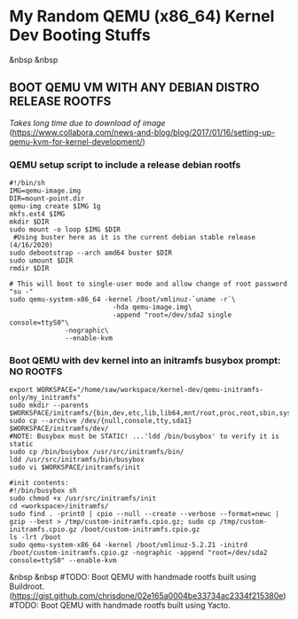 # __My Random QEMU (x86_64) Kernel Dev Booting Stuffs__  
&nbsp
&nbsp
## __BOOT QEMU VM WITH ANY DEBIAN DISTRO RELEASE ROOTFS__  
_Takes long time due to download of image_  
(https://www.collabora.com/news-and-blog/blog/2017/01/16/setting-up-qemu-kvm-for-kernel-development/)  

### QEMU setup script to include a release debian rootfs  
```
#!/bin/sh  
IMG=qemu-image.img  
DIR=mount-point.dir  
qemu-img create $IMG 1g  
mkfs.ext4 $IMG  
mkdir $DIR  
sudo mount -o loop $IMG $DIR  
 #Using buster here as it is the current debian stable release (4/16/2020)  
sudo debootstrap --arch amd64 buster $DIR  
sudo umount $DIR  
rmdir $DIR  

# This will boot to single-user mode and allow change of root password "su -"
sudo qemu-system-x86_64 -kernel /boot/vmlinuz-`uname -r`\  
                          -hda qemu-image.img\  
                          -append "root=/dev/sda2 single console=ttyS0"\  
			  -nographic\  
			  --enable-kvm   
```  
  
### Boot QEMU with dev kernel into an initramfs busybox prompt: NO ROOTFS  
```
export WORKSPACE="/home/saw/workspace/kernel-dev/qemu-initramfs-only/my_initramfs"  
sudo mkdir --parents $WORKSPACE/initramfs/{bin,dev,etc,lib,lib64,mnt/root,proc,root,sbin,sys}  
sudo cp --archive /dev/{null,console,tty,sda1} $WORKSPACE/initramfs/dev/  
#NOTE: Busybox must be STATIC! ...'ldd /bin/busybox' to verify it is static  
sudo cp /bin/busybox /usr/src/initramfs/bin/  
ldd /usr/src/initramfs/bin/busybox   
sudo vi $WORKSPACE/initramfs/init  

#init contents:  
#!/bin/busybox sh  
sudo chmod +x /usr/src/initramfs/init  
cd <workspace>/initramfs/  
sudo find . -print0 | cpio --null --create --verbose --format=newc | gzip --best > /tmp/custom-initramfs.cpio.gz; sudo cp /tmp/custom-initramfs.cpio.gz /boot/custom-initramfs.cpio.gz  
ls -lrt /boot  
sudo qemu-system-x86_64 -kernel /boot/vmlinuz-5.2.21 -initrd /boot/custom-initramfs.cpio.gz -nographic -append "root=/dev/sda2 console=ttyS0" --enable-kvm  
```
&nbsp
&nbsp
#TODO:  Boot QEMU with handmade rootfs built using Buildroot.  
(https://gist.github.com/chrisdone/02e165a0004be33734ac2334f215380e)  
#TODO:  Boot QEMU with handmade rootfs built using Yacto.  


